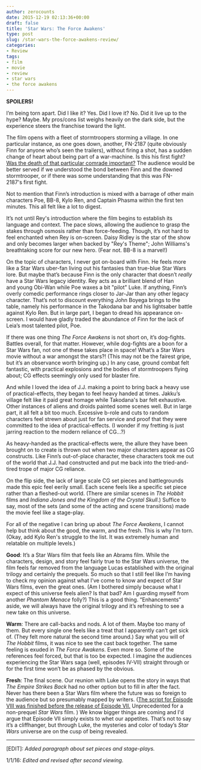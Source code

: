 ```yaml
---
author: zerocounts
date: 2015-12-19 02:13:36+00:00
draft: false
title: 'Star Wars: The Force Awakens'
type: post
slug: /star-wars-the-force-awakens-review/
categories:
- Review
tags:
- film
- movie
- review
- star wars
- the force awakens
---
```


**SPOILERS!**

I’m being torn apart. Did I like it? Yes. Did I love it? No. Did it live up to the hype? Maybe. My pros/cons list weighs heavily on the dark side, but the experience steers the franchise toward the light.

The film opens with a fleet of stormtroopers storming a village. In one particular instance, as one goes down, another, FN-2187 (quite obviously Finn for anyone who’s seen the trailers), without firing a shot, has a sudden change of heart about being part of a war-machine. Is this his first fight? [Was the death of that particular comrade important?](http://www.polygon.com/2015/12/30/10690288/the-canonical-story-behind-tr-8r-the-internets-new-favorite) The audience would be better served if we understood the bond between Finn and the downed stormtrooper, or if there was some understanding that this was FN-2187's first fight.

Not to mention that Finn’s introduction is mixed with a barrage of other main characters Poe, BB-8, Kylo Ren, and Captain Phasma within the first ten minutes. This all felt like a lot to digest.

It’s not until Rey's introduction where the film begins to establish its language and context. The pace slows, allowing the audience to grasp the stakes through osmosis rather than force-feeding. Though, it’s not hard to feel enchanted when Rey is on-screen. Daisy Ridley is the star of the show and only becomes larger when backed by "Rey's Theme"; John Williams's breathtaking score for our new hero. (Fear not. BB-8 is a marvel!)

On the topic of characters, I never got on-board with Finn. He feels more like a Star Wars uber-fan living out his fantasies than true-blue Star Wars lore. But maybe that’s because Finn is the only character that doesn’t _really_ have a Star Wars legacy identity. Rey acts as a brilliant blend of Han and young Obi-Wan while Poe waxes a bit "pilot" Luke. If anything, Finn’s overly comedic performance rings closer to Jar-Jar than any other legacy character. That’s not to discount everything John Boyega brings to the table, namely his performance in the Takodana bar and his lightsaber battle against Kylo Ren. But in large part, I began to dread his appearance on-screen. I would have gladly traded the abundance of Finn for the lack of Leia’s most talented pilot, Poe.

If there was one thing _The Force Awakens_ is not short on, it’s dog-fights. Battles overall, for that matter. However, while dog-fights are a boon for a Star Wars fan, not one of these takes place in space! What’s a Star Wars movie without a war amongst the stars?! (This may not be the fairest gripe, but it’s an observance worth bringing up.) In any case, ground combat felt fantastic, with practical explosions and the bodies of stormtroopers flying about; CG effects seemingly only used for blaster fire.

And while I loved the idea of J.J. making a point to bring back a heavy use of practical-effects, they began to feel heavy handed at times. Jakku’s village felt like it paid great homage while Takodana's bar felt exhaustive. Other instances of aliens and droids painted some scenes well. But in large part, it all felt a bit too much. Excessive b-role and cuts to random characters feel strewn about just for fan service and proof that they were committed to the idea of practical-effects. (I wonder if my fretting is just jarring reaction to the modern reliance of CG...?)

As heavy-handed as the practical-effects were, the allure they have been brought on to create is thrown out when two major characters appear as CG constructs. Like Finn’s out-of-place character, these characters took me out of the world that J.J. had constructed and put me back into the tried-and-tired trope of major CG reliance.

On the flip side, the lack of large scale CG set pieces and battlegrounds made this epic feel eerily small. Each scene feels like a specific set piece rather than a fleshed-out world. (There are similar scenes in _The Hobbit_ films and _Indiana Jones and the Kingdom of the Crystal Skull_.) Suffice to say, most of the sets (and some of the acting and scene transitions) made the movie feel like a stage-play.

For all of the negative I can bring up about _The Force Awakens_, I cannot help but think about the good, the warm, and the fresh. This is why I’m torn. (Okay, add Kylo Ren's struggle to the list. It was extremely human and relatable on multiple levels.)

**Good**: It’s a Star Wars film that feels like an Abrams film. While the characters, design, and story feel fairly true to the Star Wars universe, the film feels far removed from the language Lucas established with the original trilogy and certainly the prequels. So much so that I still feel like I’m having to check my opinion against what I’ve come to know and expect of Star Wars films, even the great ones. (Am I bothered simply because what I expect of this universe feels alien? Is that bad? Am I guarding myself from another _Phantom Menace_ folly?) This is a good thing. “Enhancements” aside, we will always have the original trilogy and it’s refreshing to see a new take on this universe.

**Warm**: There are call-backs and nods. A lot of them. Maybe too many of them. But every single one feels like a treat that I apparently can’t get sick of. (They felt more natural the second time around.) Say what you will of _The Hobbit_ films, it was nice to see the cast back together. The same feeling is exuded in _The Force Awakens_. Even more so. Some of the references feel forced, but that is too be expected. I imagine the audiences experiencing the Star Wars saga (well, episodes IV-VII) straight through or for the first time won’t be as phased by the obvious.

**Fresh**: The final scene. Our reunion with Luke opens the story in ways that _The Empire Strikes Back_ had no other option but to fill in after the fact. Never has there been a Star Wars film where the future was so foreign to the audience but so presumably mapped by writers. ([The script for Episode VIII was finished before the release of Episode VII.](http://www.theverge.com/2015/11/9/9695650/star-wars-8-script-finished-jj-abrams) Unprecedented for a non-prequel _Star Wars_ film. ) We know bigger things are coming and I'd argue that Episode VII simply exists to whet our appetites. That’s not to say it’s a cliffhanger, but through Luke, the mysteries and color of today’s _Star Wars_ universe are on the cusp of being revealed.

---

[EDIT]: _Added paragraph about set pieces and stage-plays._

1/1/16: _Edited and revised after second viewing._
